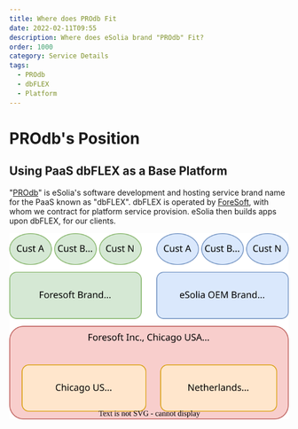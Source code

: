 ```yaml
---
title: Where does PROdb Fit
date: 2022-02-11T09:55
description: Where does eSolia brand "PROdb" Fit?
order: 1000
category: Service Details
tags:
  - PROdb
  - dbFLEX
  - Platform
---
```


# PROdb's Position
## Using PaaS dbFLEX as a Base Platform
"[PROdb](https://esolia.com/prodb)" is eSolia's software development and hosting service brand name for the PaaS known as "dbFLEX". dbFLEX is operated by [ForeSoft](https://www.foresoft.net/), with whom we contract for platform service provision. eSolia then builds apps upon dbFLEX, for our clients. 

![Fig： PROdb's Positioning](/static/figure-where-does-prodb-fit.en.svg)